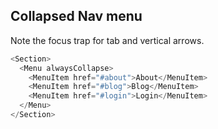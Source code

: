 ## Collapsed Nav menu

Note the focus trap for tab and vertical arrows.

```js
<Section>
  <Menu alwaysCollapse>
    <MenuItem href="#about">About</MenuItem>
    <MenuItem href="#blog">Blog</MenuItem>
    <MenuItem href="#login">Login</MenuItem>
  </Menu>
</Section>
```
